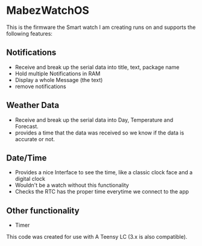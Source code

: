 # MabezWatchOS

This is the firmware the Smart watch I am creating runs on and supports the following features:

## Notifications
  
  - Receive and break up the serial data into title, text, package name
  - Hold multiple Notifications in RAM
  - Display a whole Message (the text)
  - remove notifications
  
## Weather Data
  - Receive and break up the serial data into Day, Temperature and Forecast.
  - provides a time that the data was received so we know if the data is accurate or not.
  
## Date/Time
  - Provides a nice Interface to see the time, like a classic clock face and a digital clock
  - Wouldn't be a watch without this functionality
  - Checks the RTC has the proper time everytime we connect to the app

## Other functionality
  - Timer

This code was created for use with A Teensy LC (3.x is also compatible).
